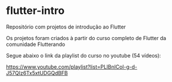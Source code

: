 # flutter-intro
Repositório com projetos de introdução ao Flutter

Os projetos foram criados à partir do curso completo de Flutter da comunidade Flutterando 

Segue abaixo o link da playlist do curso no youtube (54 vídeos):

https://www.youtube.com/playlist?list=PLlBnICoI-g-d-J57QIz6Tx5xtUDGQdBFB
